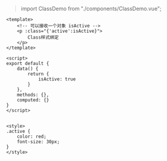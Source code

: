 > import ClassDemo from "./components/ClassDemo.vue";

```vue
<template>
    <!-- 可以接收一个对象 isActive -->
    <p :class="{'active':isActive}">
        Class样式绑定
    </p>
</template>

<script>
export default {
    data() {
        return {
            isActive: true
        }
    },
    methods: {},
    computed: {}
}
</script>


<style>
.active {
    color: red;
    font-size: 30px;
}
</style>
```